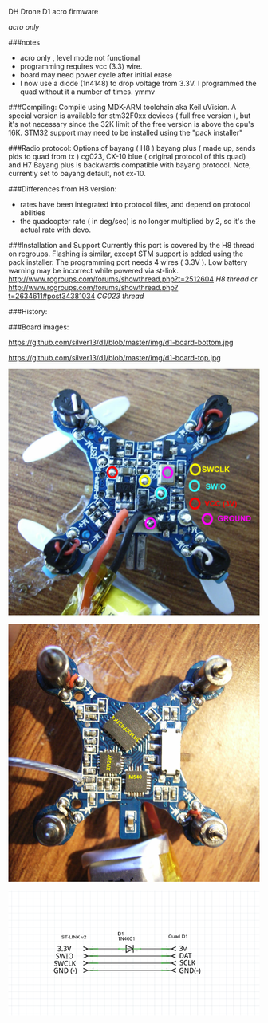 DH Drone D1 acro firmware

*acro only*

###notes
* acro only , level mode not functional
* programming requires vcc (3.3) wire.
* board may need power cycle after initial erase
* I now use a diode (1n4148) to drop voltage from 3.3V. I programmed the quad without it a number of times. ymmv

###Compiling:
Compile using MDK-ARM toolchain aka Keil uVision. A special version is available for stm32F0xx devices ( full free version ), but it's not necessary since the 32K limit of the free version is above the cpu's 16K. STM32 support may need to be installed using the "pack installer" 

###Radio protocol:
Options of bayang ( H8 ) bayang plus ( made up, sends pids to quad from tx ) cg023, CX-10 blue ( original protocol of this quad) and H7
Bayang plus is backwards compatible with bayang protocol. Note, currently set to bayang default, not cx-10.


###Differences from H8 version:
 * rates have been integrated into protocol files, and depend on protocol abilities
 * the quadcopter rate ( in deg/sec) is no longer multiplied by 2, so it's the actual rate with devo.


###Installation and Support
Currently this port is covered by the H8 thread on rcgroups. Flashing is similar, except STM support is added using the pack installer. The programming port needs 4 wires ( 3.3V ). Low battery warning may be incorrect while powered via st-link.
http://www.rcgroups.com/forums/showthread.php?t=2512604 _H8 thread_
or
http://www.rcgroups.com/forums/showthread.php?t=2634611#post34381034 _CG023 thread_

###History:

###Board images:

https://github.com/silver13/d1/blob/master/img/d1-board-bottom.jpg

https://github.com/silver13/d1/blob/master/img/d1-board-top.jpg

![Board image](/img/d1-board-bottom.jpg)

![Board image](/img/d1-board-top.jpg)

![programming](/img/sch1.jpg)



